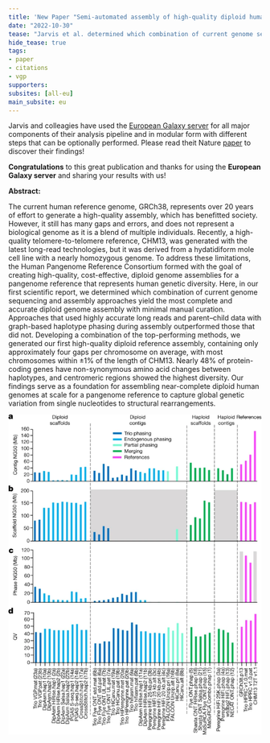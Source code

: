 ```yaml
---
title: 'New Paper "Semi-automated assembly of high-quality diploid human reference genomes"'
date: "2022-10-30"
tease: "Jarvis et al. determined which combination of current genome sequencing and assembly approaches yield the most complete and accurate diploid genome assembly with minimal manual curation"
hide_tease: true
tags:
- paper
- citations
- vgp
supporters:
subsites: [all-eu]
main_subsite: eu
---
```


Jarvis and colleagies have used the [European Galaxy server](https://usegalaxy.eu) for all major components of their analysis pipeline and in modular form with different steps that can be optionally performed. Please read theit Nature [paper](https://www.nature.com/articles/s41586-022-05325-5) to discover their findings!

**Congratulations** to this great publication and thanks for using the **European Galaxy server** and sharing your results with us!

**Abstract:**

The current human reference genome, GRCh38, represents over 20 years of effort to generate a high-quality assembly, which has benefitted society. However, it still has many gaps and errors, and does not represent a biological genome as it is a blend of multiple individuals. Recently, a high-quality telomere-to-telomere reference, CHM13, was generated with the latest long-read technologies, but it was derived from a hydatidiform mole cell line with a nearly homozygous genome. To address these limitations, the Human Pangenome Reference Consortium formed with the goal of creating high-quality, cost-effective, diploid genome assemblies for a pangenome reference that represents human genetic diversity. Here, in our first scientific report, we determined which combination of current genome sequencing and assembly approaches yield the most complete and accurate diploid genome assembly with minimal manual curation. Approaches that used highly accurate long reads and parent–child data with graph-based haplotype phasing during assembly outperformed those that did not. Developing a combination of the top-performing methods, we generated our first high-quality diploid reference assembly, containing only approximately four gaps per chromosome on average, with most chromosomes within ±1% of the length of CHM13. Nearly 48% of protein-coding genes have non-synonymous amino acid changes between haplotypes, and centromeric regions showed the highest diversity. Our findings serve as a foundation for assembling near-complete diploid human genomes at scale for a pangenome reference to capture global genetic variation from single nucleotides to structural rearrangements.

![Assembly](assembly.png)
